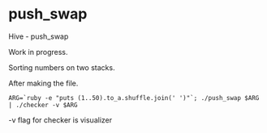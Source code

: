 # push_swap
Hive - push_swap

Work in progress.

Sorting numbers on two stacks.

After making the file.

```
ARG=`ruby -e "puts (1..50).to_a.shuffle.join(' ')"`; ./push_swap $ARG | ./checker -v $ARG
```

-v flag for checker is visualizer
